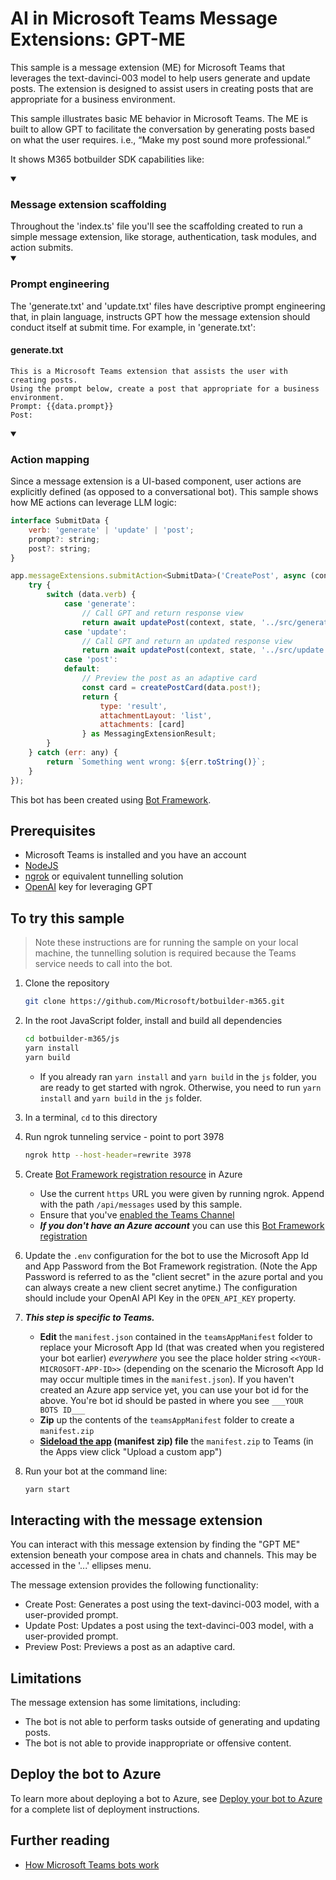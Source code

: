 # AI in Microsoft Teams Message Extensions: GPT-ME

This sample is a message extension (ME) for Microsoft Teams that leverages the text-davinci-003 model to help users generate and update posts. The extension is designed to assist users in creating posts that are appropriate for a business environment.

This sample illustrates basic ME behavior in Microsoft Teams. The ME is built to allow GPT to facilitate the conversation by generating posts based on what the user requires. i.e., “Make my post sound more professional.” 

It shows M365 botbuilder SDK capabilities like:

<details open>
    <summary><h3>Message extension scaffolding</h3></summary>
    Throughout the 'index.ts' file you'll see the scaffolding created to run a simple message extension, like storage, authentication, task modules, and action submits.
</details>
<details open>
    <summary><h3>Prompt engineering</h3></summary>
The 'generate.txt' and 'update.txt' files have descriptive prompt engineering that, in plain language, instructs GPT how the message extension should conduct itself at submit time. For example, in 'generate.txt':
    
#### generate.txt
```
This is a Microsoft Teams extension that assists the user with creating posts.
Using the prompt below, create a post that appropriate for a business environment.
Prompt: {{data.prompt}}
Post:
```
</details>
<details open>
    <summary><h3>Action mapping</h3></summary>
Since a message extension is a UI-based component, user actions are explicitly defined (as opposed to a conversational bot). This sample shows how ME actions can leverage LLM logic:
    
```javascript
interface SubmitData {
    verb: 'generate' | 'update' | 'post';
    prompt?: string;
    post?: string;
}

app.messageExtensions.submitAction<SubmitData>('CreatePost', async (context, state, data) => {
    try {
        switch (data.verb) {
            case 'generate':
                // Call GPT and return response view
                return await updatePost(context, state, '../src/generate.txt', data);
            case 'update':
                // Call GPT and return an updated response view
                return await updatePost(context, state, '../src/update.txt', data);
            case 'post':
            default:
                // Preview the post as an adaptive card
                const card = createPostCard(data.post!);
                return {
                    type: 'result',
                    attachmentLayout: 'list',
                    attachments: [card]
                } as MessagingExtensionResult;
        }
    } catch (err: any) {
        return `Something went wrong: ${err.toString()}`;
    }
}); 
```
</details>

This bot has been created using [Bot Framework](https://dev.botframework.com). 

## Prerequisites

-   Microsoft Teams is installed and you have an account
-   [NodeJS](https://nodejs.org/en/)
-   [ngrok](https://ngrok.com/) or equivalent tunnelling solution
-   [OpenAI](https://openai.com/api/) key for leveraging GPT

## To try this sample

> Note these instructions are for running the sample on your local machine, the tunnelling solution is required because the Teams service needs to call into the bot.

1. Clone the repository

    ```bash
    git clone https://github.com/Microsoft/botbuilder-m365.git
    ```

1. In the root JavaScript folder, install and build all dependencies

    ```bash
    cd botbuilder-m365/js
    yarn install
    yarn build
    ```

    - If you already ran `yarn install` and `yarn build` in the `js` folder, you are ready to get started with ngrok. Otherwise, you need to run `yarn install` and `yarn build` in the `js` folder.

1. In a terminal, `cd` to this directory

1. Run ngrok tunneling service - point to port 3978

    ```bash
    ngrok http --host-header=rewrite 3978
    ```

1. Create [Bot Framework registration resource](https://docs.microsoft.com/en-us/azure/bot-service/bot-service-quickstart-registration) in Azure

    - Use the current `https` URL you were given by running ngrok. Append with the path `/api/messages` used by this sample.
    - Ensure that you've [enabled the Teams Channel](https://docs.microsoft.com/en-us/azure/bot-service/channel-connect-teams?view=azure-bot-service-4.0)
    - **_If you don't have an Azure account_** you can use this [Bot Framework registration](https://docs.microsoft.com/en-us/microsoftteams/platform/bots/how-to/create-a-bot-for-teams#register-your-web-service-with-the-bot-framework)

1. Update the `.env` configuration for the bot to use the Microsoft App Id and App Password from the Bot Framework registration. (Note the App Password is referred to as the "client secret" in the azure portal and you can always create a new client secret anytime.) The configuration should include your OpenAI API Key in the `OPEN_API_KEY` property.

1. **_This step is specific to Teams._**

    - **Edit** the `manifest.json` contained in the `teamsAppManifest` folder to replace your Microsoft App Id (that was created when you registered your bot earlier) _everywhere_ you see the place holder string `<<YOUR-MICROSOFT-APP-ID>>` (depending on the scenario the Microsoft App Id may occur multiple times in the `manifest.json`). If you haven't created an Azure app service yet, you can use your bot id for the above. You're bot id should be pasted in where you see `___YOUR BOTS ID___`
    - **Zip** up the contents of the `teamsAppManifest` folder to create a `manifest.zip`
    - **[Sideload the app](https://learn.microsoft.com/en-us/microsoftteams/platform/concepts/deploy-and-publish/apps-upload) (manifest zip) file** the `manifest.zip` to Teams (in the Apps view click "Upload a custom app")

1. Run your bot at the command line:

    ```bash
    yarn start
    ```

## Interacting with the message extension

You can interact with this message extension by finding the "GPT ME" extension beneath your compose area in chats and channels. This may be accessed in the '...' ellipses menu. 
    
The message extension provides the following functionality:
* Create Post: Generates a post using the text-davinci-003 model, with a user-provided prompt.
* Update Post: Updates a post using the text-davinci-003 model, with a user-provided prompt.
* Preview Post: Previews a post as an adaptive card.
    
## Limitations
The message extension has some limitations, including:
* The bot is not able to perform tasks outside of generating and updating posts.
* The bot is not able to provide inappropriate or offensive content.

## Deploy the bot to Azure

To learn more about deploying a bot to Azure, see [Deploy your bot to Azure](https://aka.ms/azuredeployment) for a complete list of deployment instructions.

## Further reading

-   [How Microsoft Teams bots work](https://docs.microsoft.com/en-us/azure/bot-service/bot-builder-basics-teams?view=azure-bot-service-4.0&tabs=javascript)
